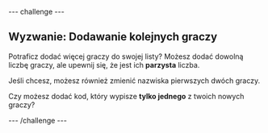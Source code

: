 \--- challenge \---

## Wyzwanie: Dodawanie kolejnych graczy

Potraficz dodać więcej graczy do swojej listy? Możesz dodać dowolną liczbę graczy, ale upewnij się, że jest ich **parzysta** liczba.

Jeśli chcesz, możesz również zmienić nazwiska pierwszych dwóch graczy.

Czy możesz dodać kod, który wypisze **tylko jednego** z twoich nowych graczy?

\--- /challenge \---